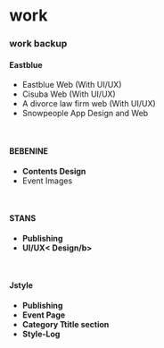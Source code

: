 # work
<h3>work backup</h3>
<h4>Eastblue</h4>
<ul>
  <li>Eastblue Web (With UI/UX)</li>
  <li>Cisuba Web (With UI/UX)</li>
  <li>A divorce law firm web (With UI/UX)</li>
  <li>Snowpeople App Design and Web</li>
</ul>
<br />
<h4>BEBENINE</h4>
<ul>
  <li><b>Contents Design</b></li>
  <li>Event Images</li>
</ul>
<br />
<h4>STANS</h4>
<ul>
  <li><b>Publishing</b></li>
  <li><b>UI/UX< Design/b></li>
</ul>
<br />
<h4>Jstyle</h4>
<ul>
  <li><b>Publishing</b></li>
  <li>Event Page</li>
  <li>Category Ttitle section</li>
  <li>Style-Log</li>
</ul>
